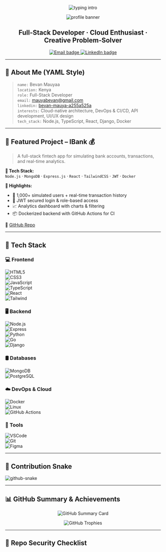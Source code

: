 <!-- Typing Intro -->
<p align="center">
  <img src="https://readme-typing-svg.herokuapp.com?font=Fira+Code&pause=1000&color=00BFFF&center=true&width=435&lines=Hey+There!+I'm+Mauyaa;Full‑Stack+Dev+%7C+Cloud+Enthusiast;Coding+is+my+craft" alt="typing intro" />
</p>

<!-- Optional Banner -->
<p align="center">
  <img src="https://capsule-render.vercel.app/api?type=waving&color=0a192f&height=200&section=header&text=Welcome+to+My+Profile&fontColor=ffffff&fontSize=40&animation=fadeIn" alt="profile banner" />
</p>

<h2 align="center">Full‑Stack Developer · Cloud Enthusiast · Creative Problem‑Solver</h2>

<p align="center">
  <a href="mailto:mauyabevan@gmail.com">
    <img src="https://img.shields.io/badge/Email-mauyabevan%40gmail.com-informational?style=for-the-badge&logo=gmail&logoColor=white" alt="Email badge" />
  </a>
  <a href="https://www.linkedin.com/in/bevan-mauya-a255a525a/" target="_blank">
    <img src="https://img.shields.io/badge/LinkedIn-Bevan%20Mauya-blue?style=for-the-badge&logo=linkedin&logoColor=white" alt="LinkedIn badge" />
  </a>
</p>

---

## 🧠 About Me (YAML Style)

> `name:` Bevan Mauyaa  
> `location:` Kenya  
> `role:` Full-Stack Developer  
> `email:` [mauyabevan@gmail.com](mailto:mauyabevan@gmail.com)  
> `linkedin:` [bevan-mauya-a255a525a](https://www.linkedin.com/in/bevan-mauya-a255a525a/)  
> `interests:` Cloud-native architecture, DevOps & CI/CD, API development, UI/UX design  
> `tech_stack:` Node.js, TypeScript, React, Django, Docker

---

## 🚀 Featured Project – IBank 💰

> A full-stack fintech app for simulating bank accounts, transactions, and real-time analytics.

**🔧 Tech Stack:**  
`Node.js` · `MongoDB` · `Express.js` · `React` · `TailwindCSS` · `JWT` · `Docker`

**📌 Highlights:**
- 💸 1,000+ simulated users + real-time transaction history  
- 🔐 JWT secured login & role-based access  
- 📈 Analytics dashboard with charts & filtering  
- 📦 Dockerized backend with GitHub Actions for CI  

🔗 [GitHub Repo](https://github.com/mauyaa/IBank)

---

## 🧰 Tech Stack

### 💻 Frontend  
![HTML5](https://skillicons.dev/icons?i=html)  
![CSS3](https://skillicons.dev/icons?i=css)  
![JavaScript](https://skillicons.dev/icons?i=js)  
![TypeScript](https://skillicons.dev/icons?i=ts)  
![React](https://skillicons.dev/icons?i=react)  
![Tailwind](https://skillicons.dev/icons?i=tailwind)

### 🖥 Backend  
![Node.js](https://skillicons.dev/icons?i=nodejs)  
![Express](https://skillicons.dev/icons?i=express)  
![Python](https://skillicons.dev/icons?i=python)  
![Go](https://skillicons.dev/icons?i=go)  
![Django](https://skillicons.dev/icons?i=django)

### 🛢️ Databases  
![MongoDB](https://skillicons.dev/icons?i=mongodb)  
![PostgreSQL](https://skillicons.dev/icons?i=postgres)

### ☁️ DevOps & Cloud  
![Docker](https://skillicons.dev/icons?i=docker)  
![Linux](https://skillicons.dev/icons?i=linux)  
![GitHub Actions](https://skillicons.dev/icons?i=githubactions)

### 🔧 Tools  
![VSCode](https://skillicons.dev/icons?i=vscode)  
![Git](https://skillicons.dev/icons?i=git)  
![Figma](https://skillicons.dev/icons?i=figma)

---

## 🐍 Contribution Snake

<picture>
  <source media="(prefers-color-scheme: dark)" srcset="dist/github-snake-dark.svg" />
  <source media="(prefers-color-scheme: light)" srcset="dist/github-snake.svg" />
  <img alt="github-snake" src="dist/github-snake.svg" />
</picture>


---

## 📊 GitHub Summary & Achievements

<p align="center">
  <img src="https://github-profile-summary-cards.vercel.app/api/cards/profile-details?username=mauyaa&theme=github_dark" alt="GitHub Summary Card" />
</p>

<p align="center">
  <img src="https://github-profile-trophy.vercel.app/?username=mauyaa&theme=darkhub&no-frame=true&row=1&column=6" alt="GitHub Trophies" />
</p>

---

## 🔐 Repo Security Checklist

